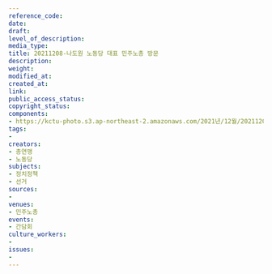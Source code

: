 ```yaml
---
reference_code: 
date: 
draft: 
level_of_description: 
media_type: 
title: 20211208-나도원 노동당 대표 민주노총 방문
description: 
weight: 
modified_at: 
created_at: 
link: 
public_access_status: 
copyright_status: 
components:
- https://kctu-photo.s3.ap-northeast-2.amazonaws.com/2021년/12월/20211208-나도원+노동당+대표+민주노총+방문/_1D20426.jpg
tags:
- 
creators:
- 총연맹
- 노동당
subjects:
- 정치정책
- 선거
sources:
- 
venues:
- 민주노총
events:
- 간담회
culture_workers:
- 
issues:
- 
---
```

